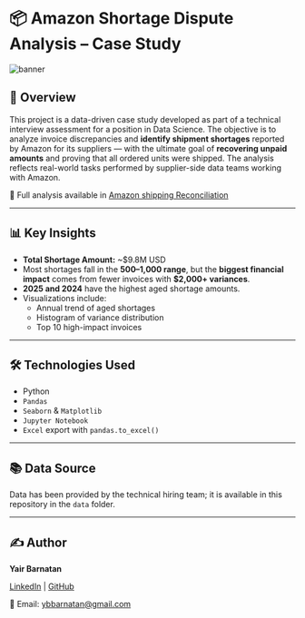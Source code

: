 # 📦 Amazon Shortage Dispute Analysis – Case Study 

![banner](images/amazon.jpeg)

## 🧠 Overview

This project is a data-driven case study developed as part of a technical interview assessment for a position in Data Science. The objective is to analyze invoice discrepancies and **identify shipment shortages** reported by Amazon for its suppliers — with the ultimate goal of **recovering unpaid amounts** and proving that all ordered units were shipped. The analysis reflects real-world tasks performed by supplier-side data teams working with Amazon.


📄 Full analysis available in [Amazon shipping Reconciliation](images/amazon_logo)

---

## 📊 Key Insights

- **Total Shortage Amount:** ~$9.8M USD  
- Most shortages fall in the **$500–$1,000 range**, but the **biggest financial impact** comes from fewer invoices with **$2,000+ variances**.
- **2025 and 2024** have the highest aged shortage amounts.
- Visualizations include:
  - Annual trend of aged shortages
  - Histogram of variance distribution
  - Top 10 high-impact invoices

---

## 🛠️ Technologies Used

- Python  
- `Pandas`  
- `Seaborn` & `Matplotlib`  
- `Jupyter Notebook`  
- `Excel` export with `pandas.to_excel()`

---

  
## 📚 Data Source

Data has been provided by the technical hiring team; it is available in this repository in the `data` folder.

---

## ✍️ **Author**  

**Yair Barnatan**

[LinkedIn](https://www.linkedin.com/in/yair-barnatan/) | [GitHub](https://github.com/ybarnatan)

📧 Email: ybbarnatan@gmail.com
